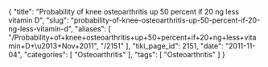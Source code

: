 {
    "title": "Probability of knee osteoarthritis up 50 percent if 20 ng less vitamin D",
    "slug": "probability-of-knee-osteoarthritis-up-50-percent-if-20-ng-less-vitamin-d",
    "aliases": [
        "/Probability+of+knee+osteoarthritis+up+50+percent+if+20+ng+less+vitamin+D+\u2013+Nov+2011",
        "/2151"
    ],
    "tiki_page_id": 2151,
    "date": "2011-11-04",
    "categories": [
        "Osteoarthritis"
    ],
    "tags": [
        "Osteoarthritis"
    ]
}
